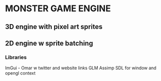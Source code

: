 # MONSTER GAME ENGINE

## 3D engine with pixel art sprites

## 2D engine w sprite batching



### Libraries
ImGui - Omar w twitter and website links
GLM
Assimp
SDL for window and opengl context

